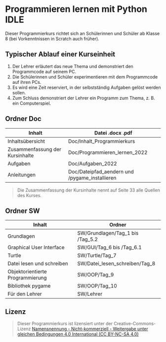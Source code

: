 # Programmieren lernen mit Python IDLE

Dieser Programmierkurs richtet sich an Schülerinnen und Schüler ab Klasse 8 (bei Vorkenntnissen in Scratch auch früher). 

## Typischer Ablauf einer Kurseinheit
1. Der Lehrer erläutert das neue Thema und demonstriert den Programmcode auf seinem PC. 
2. Die Schülerinnen und Schüler experimentieren mit dem Programmcode auf ihren PCs. 
3. Es wird eine Zeit reserviert, in der selbstständig Aufgaben gelöst werden sollen.  
4. Zum Schluss demonstriert der Lehrer ein Programm zum Thema, z. B. ein Computerspiel. 

## Ordner Doc

| Inhalt                            | Datei .docx .pdf                               |
| --------------------------------- | ---------------------------------------------- |
| Inhaltsübersicht 	                | Doc/Inhalt_Programmierkurs                     |
| Zusammenfassung der Kursinhalte   | Doc/Programmieren_lernen_2022                  |
| Aufgaben		                    | Doc/Aufgaben_2022                              |
| Anleitungen                       | Doc/Dateipfad_aendern und /pygame_installieren |

> Die Zusammenfassung der Kursinhalte nennt auf Seite 33 alle Quellen des Kurses.

## Ordner SW

| Inhalt                           | Ordner                           |
| -------------------------------- | -------------------------------- |
| Grundlagen                       | SW/Grundlagen/Tag_1 bis /Tag_5.2 |
| Graphical User Interface         | SW/GUI/Tag_6 bis /Tag_6.1        |
| Turtle                           | SW/Turtle/Tag_7                  |
| Datei lesen und schreiben        | SW/Datei_lesen_schreiben/Tag_8   |
| Objektorientierte Programmierung | SW/OOP/Tag_9                     |
| Bibliothek pygame                | SW/OOP/Tag_10                    | 
| Für den Lehrer                   | SW/Lehrer                        |

## Lizenz

> Dieser Programmierkurs ist lizensiert unter der Creative-Commons-Lizenz [Namensnennung - Nicht-kommerziell - Weitergabe unter gleichen Bedingungen 4.0 International (CC BY-NC-SA 4.0)](https://creativecommons.org/licenses/by-nc-sa/4.0/deed.de)

